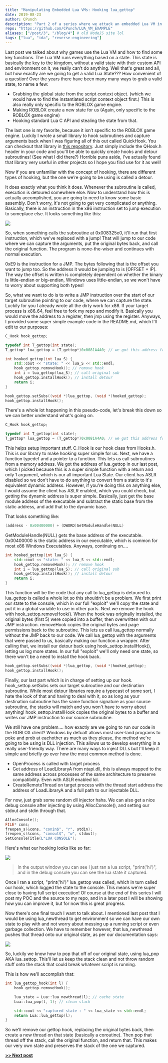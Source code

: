 ```yaml
---
title: "Manipulating Embedded Lua VMs: Hooking lua_gettop"
date: 2019-08-23
author: CPunch
description: "Part 2 of a series where we attack an embedded Lua VM in an old ROBLOX client."
repo: "https://github.com/CPunch/LUA_VM_EXAMPLE"
aliases: ["/post/3", "/blog/4"] # old NodeJS site lol
tags: ["lua", "ida", "reverse-engineering"]
---
```


Last post we talked about why games use the Lua VM and how to find some key functions. The Lua VM runs everything based on a state. This state is basically the key to the kingdom, without a valid state with their custom API and environment on it, we really can’t do anything. Well that's great and all, but how exactly are we going to get a valid Lua State??? How convenient of a question! Over the years there have been many many ways to grab a valid state, to name a few:
- Grabbing the global state from the script context object. (which we would have to find the instantiated script context object first.) This is also really only specific to the ROBLOX game engine.
- Making ROBLOX create a new state for us (Again, only specific to the ROBLOX game engine)
- Hooking standard Lua C API and stealing the state from that.

The last one is my favorite, because it isn’t specific to the ROBLOX game engine. Luckily I wrote a small library to hook subroutines and capture arguments back when I was figuring all of this out called QuickHook. You can checkout that library in [this repository](https://github.com/CPunch/QuickHook). Just simply include the QHook.h header in your code and you'll be able to quickly create hooks and detour subroutines! (See what I did there?) Horrible puns aside, I've actually found that library very useful in other projects so I hope you find use for it as well!

Now if you are unfamiliar with the concept of hooking, there are different types of hooking, but the one we’re going to be using is called a detour.

It does exactly what you think it does. Whenever the subroutine is called, execution is detoured somewhere else. Now to understand how this is actually accomplished, you are going to need to know some basic assembly. Don't worry, it's not going to get very complicated or anything. Basically, there is an instruction in the x86 instruction set to jump execution to someplace else. It looks something like this:

![](jmp_hotpatch.png)

So, when something calls the subroutine at 0x008325e0, it'll run that first instruction, which we've replaced with a jump! That will jump to our code where we can capture the arguments, put the original bytes back, and call the original function. The program is none-the-wiser and continues with normal execution.


0xE9 is the instruction for a JMP. The bytes following that is the offset you want to jump too. So the address it would be jumping to is [OFFSET + IP]. The way the offset is written is completely dependent on whether the binary is little-endian or big-endian, Windows uses little-endian, so we won't have to worry about supporting both types!


So, what we want to do is to write a JMP instruction over the start of our target subroutine pointing to our code, where we can capture the state. Luckily for you I already wrote all the dirty work for x86. If your target process is x86_64, feel free to fork my repo and modify it. Basically you would move the address to a register, then jmp using the register. Anyways, I provided some super simple example code in the README.md, which I'll edit to our purposes:

```cpp
C_Hook hook_gettop;

typedef int T_gettop(int state);
T_gettop* lua_gettop = (T_gettop*)0x0081A4A0; // we got this address from our last post

int hooked_gettop(int lua_S) {
    std::cout << "state: " << lua_S << std::endl;
	hook_gettop.removeHook(); // remove hook
	int i = lua_gettop(lua_S); // call original sub
	hook_gettop.installHook(); // install detour
    return i;
}

hook_gettop.setSubs((void *)lua_gettop, (void *)hooked_gettop);
hook_gettop.installHook();
```

There's a whole lot happening in this pseudo-code, let's break this down so we can better understand what's going on.

```cpp
C_Hook hook_gettop;

typedef int T_gettop(int state);
T_gettop* lua_gettop = (T_gettop*)0x0081A4A0; // we got this address from our last post
```

This helps setup important stuff. C_Hook is our hook class from Hooks.h. This is our library to make hooking super simple for us. Next, we have a function typedef and a pointer to a function. This lets us call subroutines from a memory address. We got the address of lua_gettop in our last post, which I picked because this is a super simple function with a return and only 1 argument, which is our all important Lua State. Our client has ASLR disabled so we don't have to do anything to convert from a static to it's equivalent dynamic address. However, if you're doing this on anything else, I would assume the client has ASLR enabled, which you could check, but getting the dynamic address is super simple. Basically, just get the base module address of the executable and subtract the static base from the static address, and add that to the dynamic base.


That looks something like:

```cpp
(address - 0x00400000) + (DWORD)GetModuleHandle(NULL)
```

GetModuleHandle(NULL) gets the base address of the executable. 0x00400000 is the static address in our executable, which is common for most x86 Windows Executables. Anyways, continuing on....

```cpp
int hooked_gettop(int lua_S) {
    std::cout << "state: " << lua_S << std::endl;
	hook_gettop.removeHook(); // remove hook
	int i = lua_gettop(lua_S); // call original sub
	hook_gettop.installHook(); // install detour
    return i;
}
```

This function will be the code that any call to lua_gettop is detoured to. lua_gettop is called a whole lot so this shouldn't be a problem. We first print our state to the console, which in our full "exploit" we'll copy the state and put it in a global variable to use in other parts. Next we remove the hook with hook_settop.removeHook(). When the hook was originally installed, the original bytes (first 5) were copied into a buffer, then overwritten with our JMP instruction. removeHook copies the original bytes and page permissions back to the subroutine. This lets us call lua_gettop normally without the JMP back to our code. We call lua_gettop with the arguments that were passed to us, basically making our function a wrapper. After calling that, we install our detour back using hook_settop.installHook(), letting us log more states. In our full "exploit" we'll only need one state, so there won't be a need to install the hook back.

```cpp
hook_gettop.setSubs((void *)lua_gettop, (void *)hooked_gettop);
hook_gettop.installHook();
```

Finally, our last part which is in charge of setting up our hook. hook_settop.setSubs sets our target subroutine and our destination subroutine. While most detour libraries require a typecast of some sort, I hate the look of that and having to deal with it, so as long as your destination subroutine has the same function signature as your source subroutine, the stacks will match and you won't have to worry about anything! hook_settop.installHook copies the original bytes to a buffer and writes our JMP instruction to our source subroutine.

We still have one problem.... how exactly are we going to run our code in the ROBLOX client? Windows by defualt allows most user-land programs to poke and prob at eachother as much as they please, the method we're going to be using is DLL injection. This allows us to develop everything in a really user-friendly way. There are many ways to inject DLLs but I'll keep it simple and briefly go over how the most common method is done.
- OpenProcess is called with target process
- Get address of LoadLibraryA from ntapi.dll, this is always mapped to the same address across processes of the same architecture to preserve compatibility. Even with ASLR enabled lol.
- CreateRemoteThread on target process with the thread start address the address of LoadLibraryA and a full path to our injectable DLL.

For now, just grab some random dll injector haha. We can also get a nice debug console after injecting by using AllocConsole(), and setting our stdout and stdin through that.

```cpp
AllocConsole();
FILE* cons;
freopen_s(&cons, "conin$", "r", stdin);
freopen_s(&cons, "conout$", "w", stdout);
SetConsoleTitle(L"LUA CONSOLE");
```

Here's what our hooking looks like so far:

![](hooked.png)
> In the output window you can see I just ran a lua script, "print('hi')", and in the debug console you can see the lua state it captured.

Once I ran a script, "print('hi')" lua_gettop was called, which in turn called our hook, which logged the state to the console. This means we're super close to having full script execution! Of course at the end of this series I will post my POC and the source to my repo, and in a later post I will be showing how you can improve it, but for now this is great progress.

Now there's one final touch I want to talk about. I mentioned last post that I would be using lua_newthread to get environment so we can have our own state to play with and not worry about messing up a running script or even garbage collection. We have to remember however, that lua_newthread pushes that thread onto our original state, as per our documentation says:

![](docs.png)

So, luckily we know how to pop that off of our original state, using lua_pop AKA lua_settop. This'll let us keep the stack clean and not throw random stuff onto the stack that could break whatever script is running.

This is how we'll accomplish that:

```cpp
int lua_gettop_hook(int l) {
	hook_gettop.removeHook();

	lua_state = Lua::lua_newthread(l); // cache state
	Lua::lua_pop(l, 1); // clean stack

	std::cout << "captured state : " << lua_state << std::endl;
	return Lua::lua_gettop(l);
}
```

So we'll remove our gettop hook, replacing the original bytes back, then create a new thread on that state (basically a coroutine). Then pop that thread off the stack, call the original function, and return that. This makes our very own state and preserves the stack of the one we captured.

**[>> Next post](/pages/manipulating-lua-vms-3/)**